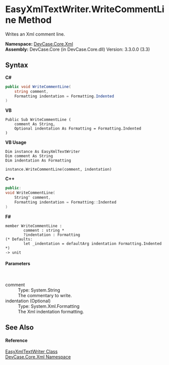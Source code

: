 # EasyXmlTextWriter.WriteCommentLine Method 
 

Writes an Xml comment line.

**Namespace:**&nbsp;<a href="N_DevCase_Core_Xml">DevCase.Core.Xml</a><br />**Assembly:**&nbsp;DevCase.Core (in DevCase.Core.dll) Version: 3.3.0.0 (3.3)

## Syntax

**C#**<br />
``` C#
public void WriteCommentLine(
	string comment,
	Formatting indentation = Formatting.Indented
)
```

**VB**<br />
``` VB
Public Sub WriteCommentLine ( 
	comment As String,
	Optional indentation As Formatting = Formatting.Indented
)
```

**VB Usage**<br />
``` VB Usage
Dim instance As EasyXmlTextWriter
Dim comment As String
Dim indentation As Formatting

instance.WriteCommentLine(comment, indentation)
```

**C++**<br />
``` C++
public:
void WriteCommentLine(
	String^ comment, 
	Formatting indentation = Formatting::Indented
)
```

**F#**<br />
``` F#
member WriteCommentLine : 
        comment : string * 
        ?indentation : Formatting 
(* Defaults:
        let _indentation = defaultArg indentation Formatting.Indented
*)
-> unit 

```


#### Parameters
&nbsp;<dl><dt>comment</dt><dd>Type: System.String<br />The commentary to write.</dd><dt>indentation (Optional)</dt><dd>Type: System.Xml.Formatting<br />The Xml indentation formatting.</dd></dl>

## See Also


#### Reference
<a href="T_DevCase_Core_Xml_EasyXmlTextWriter">EasyXmlTextWriter Class</a><br /><a href="N_DevCase_Core_Xml">DevCase.Core.Xml Namespace</a><br />